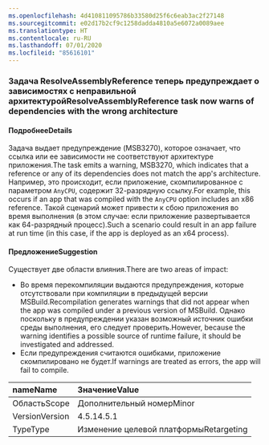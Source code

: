 ```yaml
---
ms.openlocfilehash: 4d410811095786b33580d25f6c6eab3ac2f27148
ms.sourcegitcommit: e02d17b2cf9c1258dadda4810a5e6072a0089aee
ms.translationtype: HT
ms.contentlocale: ru-RU
ms.lasthandoff: 07/01/2020
ms.locfileid: "85616101"
---
```

### <a name="resolveassemblyreference-task-now-warns-of-dependencies-with-the-wrong-architecture"></a><span data-ttu-id="b740d-101">Задача ResolveAssemblyReference теперь предупреждает о зависимостях с неправильной архитектурой</span><span class="sxs-lookup"><span data-stu-id="b740d-101">ResolveAssemblyReference task now warns of dependencies with the wrong architecture</span></span>

#### <a name="details"></a><span data-ttu-id="b740d-102">Подробнее</span><span class="sxs-lookup"><span data-stu-id="b740d-102">Details</span></span>

<span data-ttu-id="b740d-103">Задача выдает предупреждение (MSB3270), которое означает, что ссылка или ее зависимости не соответствуют архитектуре приложения.</span><span class="sxs-lookup"><span data-stu-id="b740d-103">The task emits a warning, MSB3270, which indicates that a reference or any of its dependencies does not match the app's architecture.</span></span> <span data-ttu-id="b740d-104">Например, это происходит, если приложение, скомпилированное с параметром `AnyCPU`, содержит 32-разрядную ссылку.</span><span class="sxs-lookup"><span data-stu-id="b740d-104">For example, this occurs if an app that was compiled with the `AnyCPU` option includes an x86 reference.</span></span> <span data-ttu-id="b740d-105">Такой сценарий может привести к сбою приложения во время выполнения (в этом случае: если приложение развертывается как 64-разрядный процесс).</span><span class="sxs-lookup"><span data-stu-id="b740d-105">Such a scenario could result in an app failure at run time (in this case, if the app is deployed as an x64 process).</span></span>

#### <a name="suggestion"></a><span data-ttu-id="b740d-106">Предложение</span><span class="sxs-lookup"><span data-stu-id="b740d-106">Suggestion</span></span>

<span data-ttu-id="b740d-107">Существует две области влияния.</span><span class="sxs-lookup"><span data-stu-id="b740d-107">There are two areas of impact:</span></span>

- <span data-ttu-id="b740d-108">Во время перекомпиляции выдаются предупреждения, которые отсутствовали при компиляции в предыдущей версии MSBuild.</span><span class="sxs-lookup"><span data-stu-id="b740d-108">Recompilation generates warnings that did not appear when the app was compiled under a previous version of MSBuild.</span></span> <span data-ttu-id="b740d-109">Однако поскольку в предупреждении указан возможный источник ошибки среды выполнения, его следует проверить.</span><span class="sxs-lookup"><span data-stu-id="b740d-109">However, because the warning identifies a possible source of runtime failure, it should be investigated and addressed.</span></span>
- <span data-ttu-id="b740d-110">Если предупреждения считаются ошибками, приложение скомпилировано не будет.</span><span class="sxs-lookup"><span data-stu-id="b740d-110">If warnings are treated as errors, the app will fail to compile.</span></span>

| <span data-ttu-id="b740d-111">name</span><span class="sxs-lookup"><span data-stu-id="b740d-111">Name</span></span>    | <span data-ttu-id="b740d-112">Значение</span><span class="sxs-lookup"><span data-stu-id="b740d-112">Value</span></span>       |
|:--------|:------------|
| <span data-ttu-id="b740d-113">Область</span><span class="sxs-lookup"><span data-stu-id="b740d-113">Scope</span></span>   | <span data-ttu-id="b740d-114">Дополнительный номер</span><span class="sxs-lookup"><span data-stu-id="b740d-114">Minor</span></span>       |
| <span data-ttu-id="b740d-115">Version</span><span class="sxs-lookup"><span data-stu-id="b740d-115">Version</span></span> | <span data-ttu-id="b740d-116">4.5.1</span><span class="sxs-lookup"><span data-stu-id="b740d-116">4.5.1</span></span>       |
| <span data-ttu-id="b740d-117">Type</span><span class="sxs-lookup"><span data-stu-id="b740d-117">Type</span></span>    | <span data-ttu-id="b740d-118">Изменение целевой платформы</span><span class="sxs-lookup"><span data-stu-id="b740d-118">Retargeting</span></span> |
